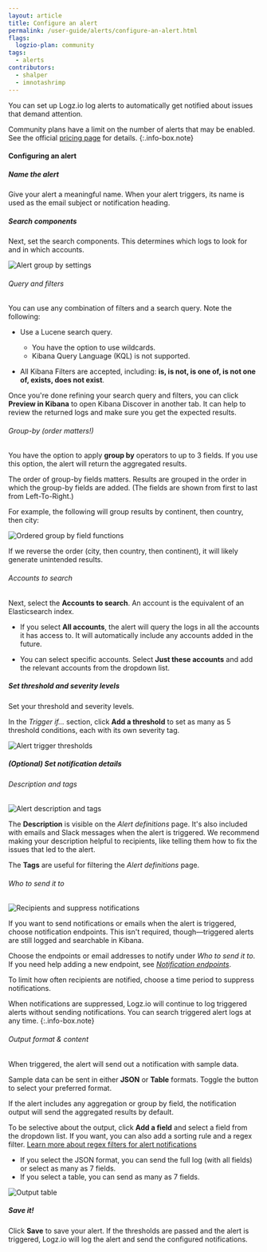 ```yaml
---
layout: article
title: Configure an alert
permalink: /user-guide/alerts/configure-an-alert.html
flags:
  logzio-plan: community
tags:
  - alerts
contributors:
  - shalper
  - imnotashrimp
---
```


You can set up Logz.io log alerts to automatically get notified about issues that demand attention.

Community plans have a limit on the number of alerts that may be enabled. See the official [pricing page](https://logz.io/pricing/) for details.
{:.info-box.note}

#### Configuring an alert

<div class="tasklist">

##### Name the alert

Give your alert a meaningful name. When your alert triggers, its name is used as the email subject or notification heading.

##### Search components

Next, set the search components. This determines which logs to look for and in which accounts.

![Alert group by settings](https://dytvr9ot2sszz.cloudfront.net/logz-docs/alerts/alert-search-component.png)

###### Query and filters

You can use any combination of filters and a search query. Note the following:

* Use a Lucene search query.
  * You have the option to use wildcards.
  * Kibana Query Language (KQL) is not supported.

* All Kibana Filters are accepted, including: **is, is not, is one of, is not one of, exists, does not exist**.


Once you're done refining your search query and filters, you can
click **Preview in Kibana** to open Kibana Discover in another tab. It can help to review the returned logs and make sure you get the expected results.

###### Group-by (order matters!)

You have the option to apply **group by** operators to up to 3 fields. If you use this option, the alert will return the aggregated results.

The order of group-by fields matters. Results are grouped in the order in which the group-by fields are added. (The fields are shown from first to last from Left-To-Right.)

For example, the following will group results by continent, then country, then city:

![Ordered group by field functions](https://dytvr9ot2sszz.cloudfront.net/logz-docs/correlated-alerts/ordered-group-by.png)

If we reverse the order (city, then country, then continent),
it will likely generate unintended results.

###### Accounts to search

Next, select the **Accounts to search**. An account is the equivalent of an Elasticsearch index.

* If you select **All accounts**, the alert will query the logs in all the accounts it has access to. It will automatically include any accounts added in the future.

* You can select specific accounts. Select **Just these accounts** and add the relevant accounts from the dropdown list.

##### Set threshold and severity levels

Set your threshold and severity levels.

In the _Trigger if..._ section, click **Add a threshold** to set as many as 5 threshold conditions, each with its own severity tag.

![Alert trigger thresholds](https://dytvr9ot2sszz.cloudfront.net/logz-docs/alerts/alerts--trigger-settings.png)

##### _(Optional)_ Set notification details

###### Description and tags

![Alert description and tags](https://dytvr9ot2sszz.cloudfront.net/logz-docs/alerts/description-and-tags.png)

The **Description** is visible on the _Alert definitions_ page.
It's also included with emails and Slack messages when the alert is triggered.
We recommend making your description helpful to recipients,
like telling them how to fix the issues that led to the alert.

The **Tags** are useful for filtering the _Alert definitions_ page.

###### Who to send it to

![Recipients and suppress notifications](https://dytvr9ot2sszz.cloudfront.net/logz-docs/alerts/recipients-and-suppress.png)

If you want to send notifications or emails when the alert is triggered,
choose notification endpoints.
This isn't required, though—triggered alerts are still logged and searchable in Kibana.

Choose the endpoints or email addresses to notify under _Who to send it to_.
If you need help adding a new endpoint,
see [_Notification endpoints_]({{site.baseurl}}/user-guide/integrations/endpoints.html).

To limit how often recipients are notified,
choose a time period to suppress notifications.

When notifications are suppressed,
Logz.io will continue to log triggered alerts without sending notifications.
You can search triggered alert logs at any time.
{:.info-box.note}

###### Output format & content

When triggered, the alert will send out a notification with sample data.

Sample data can be sent in either **JSON** or **Table** formats. Toggle the button to select your preferred format.

If the alert includes any aggregation or group by field, the notification output will send the aggregated results by default.

To be selective about the output, click **<i class="li li-plus"></i> Add a field** and select a field from the dropdown list. If you want, you can also add a sorting rule and a regex filter. [Learn more about regex filters for alert notifications](/user-guide/alerts/regex-filters.html)

  * If you select the JSON format, you can send the full log (with all fields) or select as many as 7 fields.
  * If you select a table, you can send as many as 7 fields.

![Output table](https://dytvr9ot2sszz.cloudfront.net/logz-docs/alerts/output-json-custom-fields.png)

##### Save it!

Click **Save** to save your alert.
If the thresholds are passed and the alert is triggered,
Logz.io will log the alert and send the configured notifications.

</div>
